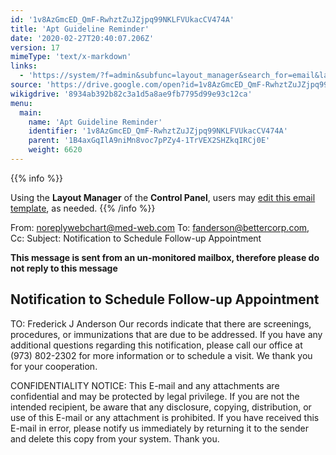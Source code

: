 ```yaml
---
id: '1v8AzGmcED_QmF-RwhztZuJZjpq99NKLFVUkacCV474A'
title: 'Apt Guideline Reminder'
date: '2020-02-27T20:40:07.206Z'
version: 17
mimeType: 'text/x-markdown'
links:
  - 'https://system/?f=admin&subfunc=layout_manager&search_for=email&layout_search=Go&lv_layout_manager_limit=0&opp=edit&doc_type=WCGUIDE&old_module=Email&old_name=Apt+Guideline+Reminder&active=0'
source: 'https://drive.google.com/open?id=1v8AzGmcED_QmF-RwhztZuJZjpq99NKLFVUkacCV474A'
wikigdrive: '8934ab392b82c3a1d5a8ae9fb7795d99e93c12ca'
menu:
  main:
    name: 'Apt Guideline Reminder'
    identifier: '1v8AzGmcED_QmF-RwhztZuJZjpq99NKLFVUkacCV474A'
    parent: '1B4axGqIlA9niMn8voc7pPZy4-1TrVEX2SHZkqIRCj0E'
    weight: 6620
---
```





{{% info %}}

Using the **Layout Manager** of the **Control Panel**, users may [edit this email template](https://system/?f=admin&subfunc=layout_manager&search_for=email&layout_search=Go&lv_layout_manager_limit=0&opp=edit&doc_type=WCGUIDE&old_module=Email&old_name=Apt+Guideline+Reminder&active=0), as needed.
{{% /info %}}



From: noreplywebchart@med-web.com
To: fanderson@bettercorp.com,
Cc:
Subject: Notification to Schedule Follow-up Appointment

****This message is sent from an un-monitored mailbox, therefore please do not reply to this message****
  
## **Notification to Schedule Follow-up Appointment**  


TO: Frederick J Anderson
Our records indicate that there are screenings, procedures, or immunizations that are due to be addressed.
If you have any additional questions regarding this notification, please call our office at (973) 802-2302 for more information or to schedule a visit.
We thank you for your cooperation.


CONFIDENTIALITY NOTICE: This E-mail and any attachments are confidential and may be protected by legal privilege. If you are not the intended recipient, be aware that any disclosure, copying, distribution, or use of this E-mail or any attachment is prohibited. If you have received this E-mail in error, please notify us immediately by returning it to the sender and delete this copy from your system. Thank you.

